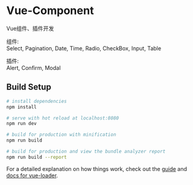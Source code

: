 # Vue-Component

Vue组件、插件开发

组件:  
Select, Pagination, Date, Time, Radio, CheckBox, Input, Table  

插件:  
Alert, Confirm, Modal

## Build Setup

``` bash
# install dependencies
npm install

# serve with hot reload at localhost:8080
npm run dev

# build for production with minification
npm run build

# build for production and view the bundle analyzer report
npm run build --report
```

For a detailed explanation on how things work, check out the [guide](http://vuejs-templates.github.io/webpack/) and [docs for vue-loader](http://vuejs.github.io/vue-loader).
